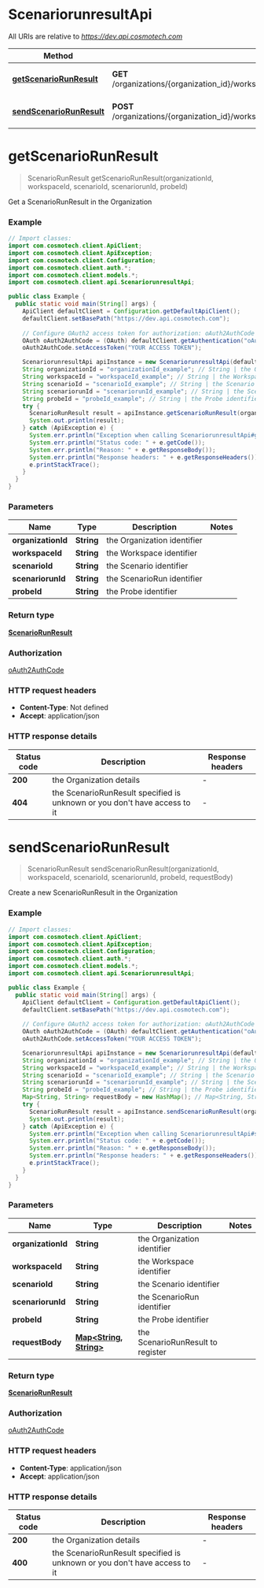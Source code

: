 # ScenariorunresultApi

All URIs are relative to *https://dev.api.cosmotech.com*

| Method | HTTP request | Description |
|------------- | ------------- | -------------|
| [**getScenarioRunResult**](ScenariorunresultApi.md#getScenarioRunResult) | **GET** /organizations/{organization_id}/workspaces/{workspace_id}/scenarios/{scenario_id}/scenarioruns/{scenariorun_id}/probes/{probe_id} | Get a ScenarioRunResult in the Organization |
| [**sendScenarioRunResult**](ScenariorunresultApi.md#sendScenarioRunResult) | **POST** /organizations/{organization_id}/workspaces/{workspace_id}/scenarios/{scenario_id}/scenarioruns/{scenariorun_id}/probes/{probe_id} | Create a new ScenarioRunResult in the Organization |


<a id="getScenarioRunResult"></a>
# **getScenarioRunResult**
> ScenarioRunResult getScenarioRunResult(organizationId, workspaceId, scenarioId, scenariorunId, probeId)

Get a ScenarioRunResult in the Organization

### Example
```java
// Import classes:
import com.cosmotech.client.ApiClient;
import com.cosmotech.client.ApiException;
import com.cosmotech.client.Configuration;
import com.cosmotech.client.auth.*;
import com.cosmotech.client.models.*;
import com.cosmotech.client.api.ScenariorunresultApi;

public class Example {
  public static void main(String[] args) {
    ApiClient defaultClient = Configuration.getDefaultApiClient();
    defaultClient.setBasePath("https://dev.api.cosmotech.com");
    
    // Configure OAuth2 access token for authorization: oAuth2AuthCode
    OAuth oAuth2AuthCode = (OAuth) defaultClient.getAuthentication("oAuth2AuthCode");
    oAuth2AuthCode.setAccessToken("YOUR ACCESS TOKEN");

    ScenariorunresultApi apiInstance = new ScenariorunresultApi(defaultClient);
    String organizationId = "organizationId_example"; // String | the Organization identifier
    String workspaceId = "workspaceId_example"; // String | the Workspace identifier
    String scenarioId = "scenarioId_example"; // String | the Scenario identifier
    String scenariorunId = "scenariorunId_example"; // String | the ScenarioRun identifier
    String probeId = "probeId_example"; // String | the Probe identifier
    try {
      ScenarioRunResult result = apiInstance.getScenarioRunResult(organizationId, workspaceId, scenarioId, scenariorunId, probeId);
      System.out.println(result);
    } catch (ApiException e) {
      System.err.println("Exception when calling ScenariorunresultApi#getScenarioRunResult");
      System.err.println("Status code: " + e.getCode());
      System.err.println("Reason: " + e.getResponseBody());
      System.err.println("Response headers: " + e.getResponseHeaders());
      e.printStackTrace();
    }
  }
}
```

### Parameters

| Name | Type | Description  | Notes |
|------------- | ------------- | ------------- | -------------|
| **organizationId** | **String**| the Organization identifier | |
| **workspaceId** | **String**| the Workspace identifier | |
| **scenarioId** | **String**| the Scenario identifier | |
| **scenariorunId** | **String**| the ScenarioRun identifier | |
| **probeId** | **String**| the Probe identifier | |

### Return type

[**ScenarioRunResult**](ScenarioRunResult.md)

### Authorization

[oAuth2AuthCode](../README.md#oAuth2AuthCode)

### HTTP request headers

 - **Content-Type**: Not defined
 - **Accept**: application/json

### HTTP response details
| Status code | Description | Response headers |
|-------------|-------------|------------------|
| **200** | the Organization details |  -  |
| **404** | the ScenarioRunResult specified is unknown or you don&#39;t have access to it |  -  |

<a id="sendScenarioRunResult"></a>
# **sendScenarioRunResult**
> ScenarioRunResult sendScenarioRunResult(organizationId, workspaceId, scenarioId, scenariorunId, probeId, requestBody)

Create a new ScenarioRunResult in the Organization

### Example
```java
// Import classes:
import com.cosmotech.client.ApiClient;
import com.cosmotech.client.ApiException;
import com.cosmotech.client.Configuration;
import com.cosmotech.client.auth.*;
import com.cosmotech.client.models.*;
import com.cosmotech.client.api.ScenariorunresultApi;

public class Example {
  public static void main(String[] args) {
    ApiClient defaultClient = Configuration.getDefaultApiClient();
    defaultClient.setBasePath("https://dev.api.cosmotech.com");
    
    // Configure OAuth2 access token for authorization: oAuth2AuthCode
    OAuth oAuth2AuthCode = (OAuth) defaultClient.getAuthentication("oAuth2AuthCode");
    oAuth2AuthCode.setAccessToken("YOUR ACCESS TOKEN");

    ScenariorunresultApi apiInstance = new ScenariorunresultApi(defaultClient);
    String organizationId = "organizationId_example"; // String | the Organization identifier
    String workspaceId = "workspaceId_example"; // String | the Workspace identifier
    String scenarioId = "scenarioId_example"; // String | the Scenario identifier
    String scenariorunId = "scenariorunId_example"; // String | the ScenarioRun identifier
    String probeId = "probeId_example"; // String | the Probe identifier
    Map<String, String> requestBody = new HashMap(); // Map<String, String> | the ScenarioRunResult to register
    try {
      ScenarioRunResult result = apiInstance.sendScenarioRunResult(organizationId, workspaceId, scenarioId, scenariorunId, probeId, requestBody);
      System.out.println(result);
    } catch (ApiException e) {
      System.err.println("Exception when calling ScenariorunresultApi#sendScenarioRunResult");
      System.err.println("Status code: " + e.getCode());
      System.err.println("Reason: " + e.getResponseBody());
      System.err.println("Response headers: " + e.getResponseHeaders());
      e.printStackTrace();
    }
  }
}
```

### Parameters

| Name | Type | Description  | Notes |
|------------- | ------------- | ------------- | -------------|
| **organizationId** | **String**| the Organization identifier | |
| **workspaceId** | **String**| the Workspace identifier | |
| **scenarioId** | **String**| the Scenario identifier | |
| **scenariorunId** | **String**| the ScenarioRun identifier | |
| **probeId** | **String**| the Probe identifier | |
| **requestBody** | [**Map&lt;String, String&gt;**](String.md)| the ScenarioRunResult to register | |

### Return type

[**ScenarioRunResult**](ScenarioRunResult.md)

### Authorization

[oAuth2AuthCode](../README.md#oAuth2AuthCode)

### HTTP request headers

 - **Content-Type**: application/json
 - **Accept**: application/json

### HTTP response details
| Status code | Description | Response headers |
|-------------|-------------|------------------|
| **200** | the Organization details |  -  |
| **400** | the ScenarioRunResult specified is unknown or you don&#39;t have access to it |  -  |

